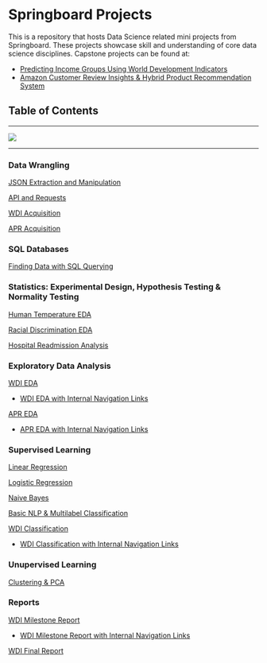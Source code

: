 # Springboard Projects
This is a repository that hosts Data Science related mini projects from Springboard.  These projects showcase skill and understanding of core data science disciplines.
Capstone projects can be found at:
- [Predicting Income Groups Using World Development Indicators](https://github.com/dametreusv/world_development_indicators)
- [Amazon Customer Review Insights & Hybrid Product Recommendation System](https://github.com/dametreusv/amazon_hybrid_recommendation_system)


## Table of Contents
---------------------------
<img src='https://github.com/dametreusv/Springboard_Data_Science/blob/master/_1_skyline.jpg'>

---------------------------

### Data Wrangling

[JSON Extraction and Manipulation](https://github.com/dametreusv/Springboard_Data_Science/blob/master/json_data_wrangling/json_data_wrangling.ipynb)

[API and Requests](https://github.com/dametreusv/Springboard_Data_Science/blob/master/API_requests/API_data_wrangling.ipynb)

[WDI Acquisition](https://github.com/dametreusv/world_development_indicators/blob/master/WDI_wrangle.ipynb)

[APR Acquisition](https://github.com/dametreusv/amazon_hybrid_recommendation_system/blob/master/APR_wrangle.ipynb)


### SQL Databases
[Finding Data with SQL Querying](https://github.com/dametreusv/Springboard_Data_Science/blob/master/SQL_databases/country_club.sql)


### Statistics: Experimental Design, Hypothesis Testing & Normality Testing

[Human Temperature EDA](https://github.com/dametreusv/Springboard_Data_Science/blob/master/EDA_human_temperature/EDA_human_temperature_inferential_statistics.ipynb)

[Racial Discrimination EDA](https://github.com/dametreusv/Springboard_Data_Science/blob/master/EDA_racial_discrimination/EDA_racial_discriminitation_inferential_statistics.ipynb)

[Hospital Readmission Analysis](https://github.com/dametreusv/Springboard_Data_Science/blob/master/hospital_readmit/EDA_hospital.ipynb)


### Exploratory Data Analysis

[WDI EDA](https://github.com/dametreusv/world_development_indicators/blob/master/WDI_analysis.ipynb)
- [WDI EDA with Internal Navigation Links](https://nbviewer.jupyter.org/github/dametreusv/world_development_indicators/blob/master/WDI_analysis.ipynb)

[APR EDA](https://github.com/dametreusv/amazon_hybrid_recommendation_system/blob/master/APR_analysis.ipynb)
- [APR EDA with Internal Navigation Links](https://nbviewer.jupyter.org/github/dametreusv/amazon_hybrid_recommendation_system/blob/master/APR_analysis.ipynb)


### Supervised Learning
[Linear Regression](https://github.com/dametreusv/Springboard_Data_Science/blob/master/ML_linear_regression/ML_Linear_Regression.ipynb)

[Logistic Regression](https://github.com/dametreusv/Springboard_Data_Science/blob/master/ML_logistic_regression/Mini_Project_Logistic_Regression.ipynb)

[Naive Bayes](https://github.com/dametreusv/Springboard_Data_Science/blob/master/Naive_Bayes/Naive_Bayes_Mini_Project.ipynb)

[Basic NLP & Multilabel Classification](https://github.com/dametreusv/Springboard_Data_Science/blob/master/ML_NLP_Log/ML_School_Budgets.ipynb)

[WDI Classification](https://github.com/dametreusv/world_development_indicators/blob/master/WDA_modeling.ipynb)
- [WDI Classification with Internal Navigation Links](https://nbviewer.jupyter.org/github/dametreusv/world_development_indicators/blob/master/WDA_modeling.ipynb)


 ### Unupervised Learning
 [Clustering & PCA](https://github.com/dametreusv/Springboard_Data_Science/blob/master/Unsupervised_Clustering/Mini_Project_Clustering.ipynb)


### Reports

[WDI Milestone Report](https://github.com/dametreusv/world_development_indicators/blob/master/WDI_milestone_report.ipynb)
- [WDI Milestone Report with Internal Navigation Links](https://nbviewer.jupyter.org/github/dametreusv/world_development_indicators/blob/master/WDI_milestone_report.ipynb)

[WDI Final Report](https://github.com/dametreusv/world_development_indicators/blob/master/WDI_final_report_.ipynb)

